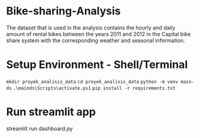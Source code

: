 # Bike-sharing-Analysis
The dataset that is used in the analysis contains the hourly and daily amount of rental bikes between the years 2011 and 2012 in the Capital bike share system with the corresponding weather and seasonal information.

# Setup Environment - Shell/Terminal
`mkdir proyek_analisis_data`
`cd proyek_analisis_data`
`python -m venv main-ds`
`.\mainds\Scripts\activate.ps1`
`pip install -r requirements.txt`


# Run streamlit app
streamlit run dashboard.py
